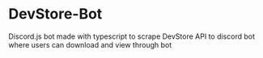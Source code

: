 # DevStore-Bot
Discord.js bot made with typescript to scrape DevStore API to discord bot where users can download and view through bot
